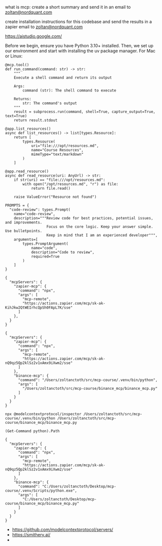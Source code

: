what is mcp: create a short summary and send it in an email to zoltan@nordquant.com

create installation instructions for this codebase and send the results in a zapier email to zoltan@nordquant.com

https://aistudio.google.com/

Before we begin, ensure you have Python 3.10+ installed. Then, we set up our environment and start with installing the uv package manager. For Mac or Linux: 

```
@mcp.tool()
def run_command(command: str) -> str:
    """
    Execute a shell command and return its output

    Args:
        command (str): The shell command to execute

    Returns:
        str: The command's output
    """
    result = subprocess.run(command, shell=True, capture_output=True, text=True)
    return result.stdout
```

```
@app.list_resources()
async def list_resources() -> list[types.Resource]:
    return [
        types.Resource(
            uri="file:///opt/resources.md",
            name="Course Resources",
            mimeType="text/markdown"
        )
    ]

@app.read_resource()
async def read_resource(uri: AnyUrl) -> str:
    if str(uri) == "file:///opt/resources.md":
        with open("/opt/resources.md", "r") as file:
            return file.read()
        
    raise ValueError("Resource not found")
```

```
PROMPTS = {
  "code-review": types.Prompt(
    name="code-review",
    description="""Review code for best practices, potential issues, and improvements.
                   Focus on the core logic. Keep your answer simple. Use bulletpoints. 
                   Keep in mind that I am an experienced developer""", 
    arguments=[
        types.PromptArgument(
            name="code",
            description="Code to review",
            required=True
        )
    ]
}
```

```
{
  "mcpServers": {
    "zapier-mcp": {
      "command": "npx",
      "args": [
        "mcp-remote",
        "https://actions.zapier.com/mcp/sk-ak-KihJkw2QtWEIrhcQpSh0FApL7K/sse"
      ]
    },
  }
}
```

```
{
  "mcpServers": {
    "zapier-mcp": {
      "command": "npx",
      "args": [
        "mcp-remote",
        "https://actions.zapier.com/mcp/sk-ak-nQ9qz5Qp2klSz2v1xAmx9iXwm2/sse"
      ]
    },
    "binance-mcp": {
      "command": "/Users/zoltanctoth/src/mcp-course/.venv/bin/python",
      "args": [
        "/Users/zoltanctoth/src/mcp-course/binance_mcp/binance_mcp.py"
      ]
    }
  }
}
```

```
npx @modelcontextprotocol/inspector /Users/zoltanctoth/src/mcp-course/.venv/bin/python /Users/zoltanctoth/src/mcp-course/binance_mcp/binance_mcp.py
```

```
(Get-Command python).Path
```

```
{
  "mcpServers": {
    "zapier-mcp": {
      "command": "npx",
      "args": [
        "mcp-remote",
        "https://actions.zapier.com/mcp/sk-ak-nQ9qz5Qp2klSz2v1xAmx9iXwm2/sse"
      ]
    },
    "binance-mcp": {
      "command": "C:/Users/zoltanctoth/Desktop/mcp-course/.venv/Scripts/python.exe",
      "args": [
        "C:/Users/zoltanctoth/Desktop/mcp-course/binance_mcp/binance_mcp.py"
      ]
    }
  }
}
```

* https://github.com/modelcontextprotocol/servers/
* https://smithery.ai/
* 

